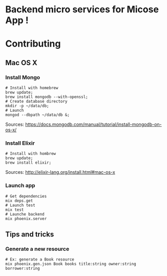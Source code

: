 # Backend micro services for Micose App !

# Contributing
## Mac OS X
### Install Mongo
```shell
# Install with homebrew
brew update;
brew install mongodb --with-openssl;
# Create database directory
mkdir -p ~/data/db;
# Launch 
mongod --dbpath ~/data/db &;
```

Sources: https://docs.mongodb.com/manual/tutorial/install-mongodb-on-os-x/

### Install Elixir
```shell
# Install with hombrew
brew update;
brew install elixir;
```

Sources: http://elixir-lang.org/install.html#mac-os-x

### Launch app
```shell
# Get dependencies
mix deps.get
# Launch test
mix test
# Launche backend
mix phoenix.server
```

## Tips and tricks
### Generate a new resource
```shell
# Ex: generate a Book resource
mix phoenix.gen.json Book books title:string owner:string borrower:string
```